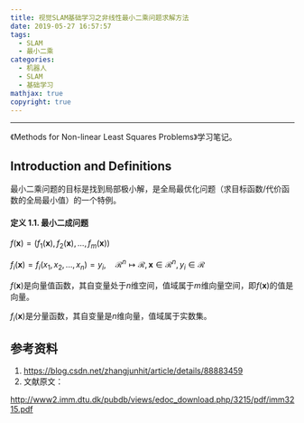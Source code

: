```yaml
---
title: 视觉SLAM基础学习之非线性最小二乘问题求解方法
date: 2019-05-27 16:57:57
tags: 
  - SLAM
  - 最小二乘
categories: 
  - 机器人
  - SLAM
  - 基础学习
mathjax: true
copyright: true
---
```

---

《Methods for Non-linear Least Squares Problems》学习笔记。
<!--more--->

## Introduction and Definitions

最小二乘问题的目标是找到局部极小解，是全局最优化问题（求目标函数/代价函数的全局最小值）的一个特例。

#### 定义 1.1. 最小二成问题

$f(\mathbf{x})=(f_1(\mathbf{x}),f_2(\mathbf{x}),...,f_m(\mathbf{x}))$

$f_i(\mathbf{x})=f_i(x_1,x_2,...,x_n)=y_i,\quad\mathcal{R}^n\mapsto\mathcal{R},\mathbf{x}\in\mathcal{R}^n,y_i\in\mathcal{R}$

$f(\mathbf{x})$是向量值函数，其自变量处于$n$维空间，值域属于$m$维向量空间，即$f(\mathbf{x})$的值是向量。

$f_i(\mathbf{x})$是分量函数，其自变量是$n$维向量，值域属于实数集。



## 参考资料

1. https://blog.csdn.net/zhangjunhit/article/details/88883459
2. 文献原文：

http://www2.imm.dtu.dk/pubdb/views/edoc_download.php/3215/pdf/imm3215.pdf
